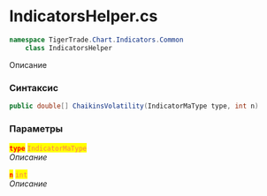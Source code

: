 
# IndicatorsHelper.cs
```csharp
namespace TigerTrade.Chart.Indicators.Common  
    class IndicatorsHelper
```

Описание

### Синтаксис
```csharp
public double[] ChaikinsVolatility(IndicatorMaType type, int n)
```

### Параметры  
<mark style="color:red;">**`type`**</mark> <mark style="color:coral;">`IndicatorMaType`</mark>  
 *Описание*  
  
<mark style="color:red;">**`n`**</mark> <mark style="color:coral;">`int`</mark>  
 *Описание*  
  

                    
                    